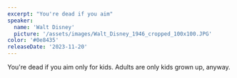 ```yaml
---
excerpt: "You're dead if you aim"
speaker:
  name: 'Walt Disney'
  picture: '/assets/images/Walt_Disney_1946_cropped_100x100.JPG'
color: '#0e8435'
releaseDate: '2023-11-20'
---
```

You're dead if you aim only for kids. Adults are only kids grown up, anyway.